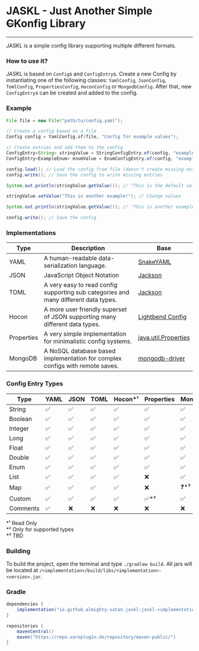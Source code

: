 # JASKL - Just Another Simple ~~C~~Konfig Library
___

JASKL is a simple config library supporting multiple different formats.

### How to use it?
JASKL is based on `Config`s and `ConfigEntry`s. 
Create a new Config by instantiating one of the following classes: 
`YamlConfig`, `JsonConfig`, `TomlConfig`, `PropertiesConfig`,  `HoconConfig` or `MongodbConfig`. 
After that, new `ConfigEntry`s can be created and added to the config.

### Example

```java
File file = new File("path/to/config.yaml");

// Create a config based on a file
Config config = YamlConfig.of(file, "Config for example values");

// Create entries and add them to the config
ConfigEntry<String> stringValue = StringConfigEntry.of(config, "example.path.string", "An example String!", "This is the default value!");
ConfigEntry<ExampleEnum> enumValue = EnumConfigEntry.of(config, "example.path.enum", "An example String!", ExampleEnum.EXAMPLE);

config.load(); // Load the config from file (doesn't create missing entries)
config.write(); // Save the config to write missing entries

System.out.println(stringValue.getValue()); // "This is the default value!"

stringValue.setValue("This is another example!"); // Change values

System.out.println(stringValue.getValue()); // "This is another example!"

config.write(); // Save the config
```

### Implementations

| Type       | Description                                                                         | Base                                                                                        |
|------------|-------------------------------------------------------------------------------------|---------------------------------------------------------------------------------------------|
| YAML       | A human-readable data-serialization language.                                       | [SnakeYAML](https://bitbucket.org/snakeyaml/snakeyaml)                                      |
| JSON       | JavaScript Object Notation                                                          | [Jackson](https://github.com/FasterXML/jackson)                                             |
| TOML       | A very easy to read config supporting sub categories and many different data types. | [Jackson](https://github.com/FasterXML/jackson)                                             |
| Hocon      | A more user friendly superset of JSON supporting many different data types.         | [Lightbend Config](https://github.com/lightbend/config)                                     |
| Properties | A very simple implementation for minimalistic config systems.                       | [java.util.Properties](https://docs.oracle.com/javase/8/docs/api/java/util/Properties.html) |
| MongoDB    | A NoSQL database based implementation for complex configs with remote saves.        | [mongodb-driver](https://mvnrepository.com/artifact/org.mongodb/mongodb-driver-sync)        |

### Config Entry Types
| Type     | YAML | JSON | TOML | Hocon*¹ | Properties | MongoDB |
|----------|------|------|------|---------|------------|---------|
| String   | ✅    | ✅    | ✅    | ✅       | ✅          | ✅       |
| Boolean  | ✅    | ✅    | ✅    | ✅       | ✅          | ✅       |
| Integer  | ✅    | ✅    | ✅    | ✅       | ✅          | ✅       |
| Long     | ✅    | ✅    | ✅    | ✅       | ✅          | ✅       |
| Float    | ✅    | ✅    | ✅    | ✅       | ✅          | ✅       |
| Double   | ✅    | ✅    | ✅    | ✅       | ✅          | ✅       |
| Enum     | ✅    | ✅    | ✅    | ✅       | ✅          | ✅       |
| List     | ✅    | ✅    | ✅    | ✅       | ❌          | ✅       |
| Map      | ✅    | ✅    | ✅    | ✅       | ❌          | ❓*³     |
| Custom   | ✅    | ✅    | ✅    | ✅       | ✅*²        | ✅       |
| Comments | ✅    | ❌    | ❌    | ❌       | ❌          | ❌       |

*¹ Read Only  
*² Only for supported types  
*³ TBD

### Building
To build the project, open the terminal and type `./gradlew build`. All jars will be located at `/<implementation>/build/libs/<implementation>-<version>.jar`.

### Gradle
```gradle
dependencies {
    implementation("io.github.almighty-satan.jaskl:jaskl-<implementation>:<version>")
}

repositories {
    mavenCentral()
    maven("https://repo.varoplugin.de/repository/maven-public/")
}
```

